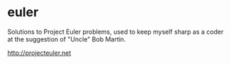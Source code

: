 euler
=====

Solutions to Project Euler problems, used to keep myself sharp as a coder at the suggestion of "Uncle" Bob Martin.

http://projecteuler.net
